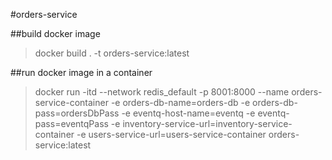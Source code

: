 #orders-service

##build docker image
>docker build . -t orders-service:latest

##run docker image in a container
>docker run -itd --network redis_default -p 8001:8000 --name orders-service-container -e orders-db-name=orders-db -e orders-db-pass=ordersDbPass -e eventq-host-name=eventq -e eventq-pass=eventqPass -e inventory-service-url=inventory-service-container -e users-service-url=users-service-container orders-service:latest